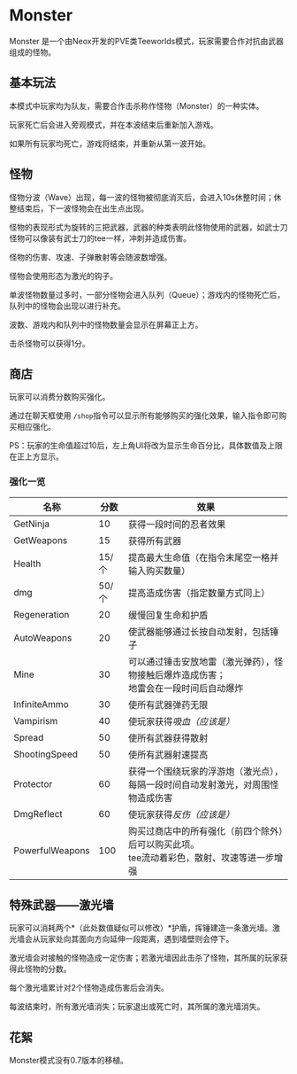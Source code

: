 # Monster

Monster 是一个由Neox开发的PVE类Teeworlds模式，玩家需要合作对抗由武器组成的怪物。

## 基本玩法

本模式中玩家均为队友，需要合作击杀称作怪物（Monster）的一种实体。

玩家死亡后会进入旁观模式，并在本波结束后重新加入游戏。

如果所有玩家均死亡，游戏将结束，并重新从第一波开始。

## 怪物

怪物分波（Wave）出现，每一波的怪物被彻底消灭后，会进入10s休整时间；休整结束后，下一波怪物会在出生点出现。

怪物的表现形式为旋转的三把武器，武器的种类表明此怪物使用的武器，如武士刀怪物可以像装有武士刀的tee一样，冲刺并造成伤害。

怪物的伤害、攻速、子弹散射等会随波数增强。

怪物会使用形态为激光的钩子。

单波怪物数量过多时，一部分怪物会进入队列（Queue）；游戏内的怪物死亡后，队列中的怪物会出现以进行补充。

波数、游戏内和队列中的怪物数量会显示在屏幕正上方。

击杀怪物可以获得1分。

## 商店

玩家可以消费分数购买强化。

通过在聊天框使用 `/shop`指令可以显示所有能够购买的强化效果，输入指令即可购买相应强化。

PS：玩家的生命值超过10后，左上角UI将改为显示生命百分比，具体数值及上限在正上方显示。

### 强化一览

| 名称            | 分数  | 效果                                                                                            |
| --------------- | ----- | ----------------------------------------------------------------------------------------------- |
| GetNinja        | 10    | 获得一段时间的忍者效果                                                                          |
| GetWeapons      | 15    | 获得所有武器                                                                                    |
| Health          | 15/个 | 提高最大生命值（在指令末尾空一格并输入购买数量）                                                |
| dmg             | 50/个 | 提高造成伤害（指定数量方式同上）                                                                |
| Regeneration    | 20    | 缓慢回复生命和护盾                                                                              |
| AutoWeapons     | 20    | 使武器能够通过长按自动发射，包括锤子                                                            |
| Mine            | 30    | 可以通过锤击安放地雷（激光弹药），怪物接触后爆炸造成伤害；<br />地雷会在一段时间后自动爆炸      |
| InfiniteAmmo    | 30    | 使所有武器弹药无限                                                                              |
| Vampirism       | 40    | 使玩家获得*吸血（应该是）*                                                                    |
| Spread          | 50    | 使所有武器获得散射                                                                              |
| ShootingSpeed   | 50    | 使所有武器射速提高                                                                              |
| Protector       | 60    | 获得一个围绕玩家的浮游炮（激光点），<br />每隔一段时间自动发射激光，对周围怪物造成伤害          |
| DmgReflect      | 60    | 使玩家获得*反伤（应该是）*                                                                    |
| PowerfulWeapons | 100   | 购买过商店中的所有强化（前四个除外）后可以购买此项。<br />tee流动着彩色，散射、攻速等进一步增强 |

## 特殊武器——激光墙

玩家可以消耗两个*（此处数值疑似可以修改）*护盾，挥锤建造一条激光墙。激光墙会从玩家处向其面向方向延伸一段距离，遇到墙壁则会停下。

激光墙会对接触的怪物造成一定伤害；若激光墙因此击杀了怪物，其所属的玩家获得此怪物的分数。

每个激光墙累计对2个怪物造成伤害后会消失。

每波结束时，所有激光墙消失；玩家退出或死亡时，其所属的激光墙消失。

## 花絮

Monster模式没有0.7版本的移植。
